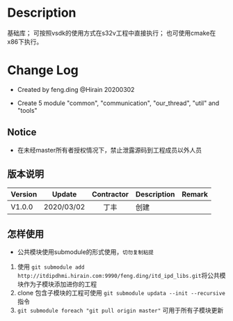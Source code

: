 # Description
基础库；
可按照vsdk的使用方式在s32v工程中直接执行；
也可使用cmake在x86下执行。

# Change Log

* Created by feng.ding @Hirain 20200302
- Create 5 module "common", "communication", "our_thread", "util" and "tools"

## Notice

* 在未经master所有者授权情况下，禁止泄露源码到工程成员以外人员

## 版本说明

| Version | Update | Contractor | Description | Remark |
| ------ | ------- | :----: | --------| --------- |
| V1.0.0 | 2020/03/02 |  丁丰  | 创建 | |

## 怎样使用

* 公共模块使用submodule的形式使用，`切勿复制粘提`

1. 使用 `git submodule add http://itdipdhmi.hirain.com:9990/feng.ding/itd_ipd_libs.git`将公共模块作为子模块添加进你的工程
2. clone 包含子模块的工程可使用 `git submodule updata --init --recursive` 指令
3. `git submodule foreach "git pull origin master"` 可用于所有子模块更新
